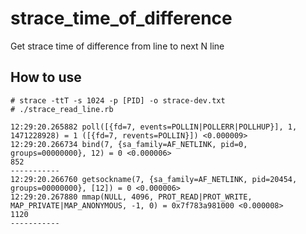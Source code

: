 # strace_time_of_difference

Get strace time of difference from line to next N line

## How to use

```
# strace -ttT -s 1024 -p [PID] -o strace-dev.txt
# ./strace_read_line.rb

12:29:20.265882 poll([{fd=7, events=POLLIN|POLLERR|POLLHUP}], 1, 1471228928) = 1 ([{fd=7, revents=POLLIN}]) <0.000009>
12:29:20.266734 bind(7, {sa_family=AF_NETLINK, pid=0, groups=00000000}, 12) = 0 <0.000006>
852
-----------
12:29:20.266760 getsockname(7, {sa_family=AF_NETLINK, pid=20454, groups=00000000}, [12]) = 0 <0.000006>
12:29:20.267880 mmap(NULL, 4096, PROT_READ|PROT_WRITE, MAP_PRIVATE|MAP_ANONYMOUS, -1, 0) = 0x7f783a981000 <0.000008>
1120
-----------
```
